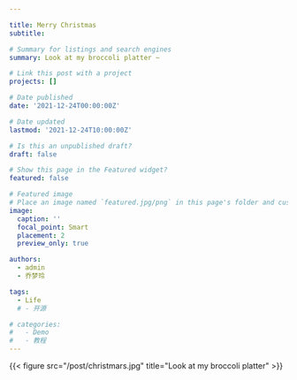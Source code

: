 ```yaml
---

title: Merry Christmas
subtitle: 

# Summary for listings and search engines
summary: Look at my broccoli platter ~

# Link this post with a project
projects: []

# Date published
date: '2021-12-24T00:00:00Z'

# Date updated
lastmod: '2021-12-24T10:00:00Z'

# Is this an unpublished draft?
draft: false

# Show this page in the Featured widget?
featured: false

# Featured image
# Place an image named `featured.jpg/png` in this page's folder and customize its options here.
image:
  caption: ''
  focal_point: Smart
  placement: 2
  preview_only: true

authors:
  - admin
  - 乔梦玲

tags:
  - Life
  # - 开源

# categories:
#   - Demo
#   - 教程
---
```

{{< figure src="/post/christmars.jpg" title="Look at my broccoli platter" >}}



<!-- 
## Overview

Are you David? -->


